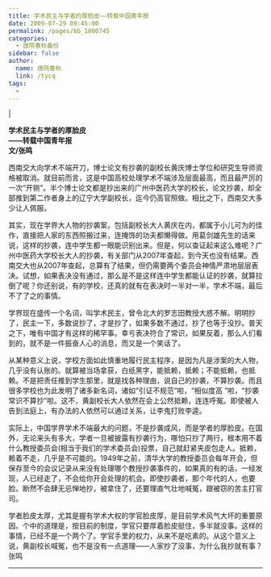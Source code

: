 ```yaml
---
title: 学术民主与学者的厚脸皮——转载中国青年报
date: 2009-07-29 09:45:00
permalink: /pages/bb_1000745
categories: 
  - 唐院春秋备份
sidebar: false
author: 
  name: 唐院春秋
  link: /tycq
tags: 
  - 
---
```


|

**学术民主与学者的厚脸皮  
——转载中国青年报  
文/张鸣**

西南交大向学术不端开刀，博士论文有抄袭的副校长黄庆博士学位和研究生导师资格被取消。就目前而言，这是中国高校处理学术不端涉及层面最高，而且最严厉的一次“开铡”。半个博士论文都是抄出来的广州中医药大学的校长，论文抄袭，却全部推到第二作者身上的辽宁大学副校长，迄今仍高官照做。相比之下，西南交大多少让人佩服。

其实，现在学界大人物的抄袭案，包括副校长大人黄庆在内，都属于小儿可为的佳作，直接把人家的东西照搬过来，连掩饰的功夫都懒得做。用葛剑雄先生的话来说，这样的抄袭，连中学生都一眼能识别出来。但是，何以查证起来这么难呢？广州中医药大学校长大人的抄袭，有关部门从2007年查起，到今天也没有结果。西南交大也从2007年查起，总算有了结果，但仍需要两个委员会神情严肃地层层表决。试想，如果表决没有通过，那么是不是这样连中学生都能认证的抄袭，就算拉倒了呢？你还别说，有的学校，还真的就有在表决时一半对一半，学术不端，最后不了了之的事情。

学界现在盛传一个名词，叫学术民主，曾令北大的罗志田教授大惑不解。明明抄了，民主一下，多数说抄了，才是抄了，如果多数不通过，抄了也等于没抄。普天之下，唯有中国才有这样的稀罕事。幸亏表决符合了常识，如果反着，那么人们看到的，就不是一件振奋人心的消息，而又是一个笑话了。

从某种意义上说，学校方面如此慎重地履行民主程序，是因为凡是涉案的大人物，几乎没有认账的。就算被当场拿获，白纸黑字，能抵赖，抵赖；不能抵赖，也抵赖。不是把责任推到学生那里，就是找各种理由，说自己的抄袭，不算抄袭。而且很多学校也为此发明了诸多新名词，诸如“引证不规范”啦，“相似度高
”啦，“抄袭常识不算抄”啦。这不，黄副校长大人依然在会上公然抵赖，连连呼冤。即使被人告到法庭上，有办法的人依然可以通过关系，让李鬼打败李逵。

实际上，中国学界学术不端最大的问题，不是抄袭成风，而是学者的厚脸皮。在国外，无论来头有多大，学者一旦被披露有抄袭行为，哪怕只抄了两行，根本用不着什么教授委员会(相当于我们的学术委员会)投票，自己就赶紧夹皮包走人。抵赖，赖着不走，几乎是不可能的。1949年之前，清华大学的教授委员会每年开会，但保存至今的会议记录从来没有处理哪个教授抄袭事件的，如果真的有的话，一经发现，人已经走了，不会给你开会处理的机会。即使抄袭者，那个年代的人，也要脸。断然不会肆无忌惮地抄，被拿住了，还要理直气壮地喊冤，跟被窃的苦主打官司。

学者脸皮太厚，尤其是握有学术大权的学官脸皮厚，是目前学术风气大坏的重要原因。个中的道理是，按目前的制度，学官只要厚着脸皮挺住，多半就没事。这样的事情，已经不是一个两个了。学官手里的权力，从来不是吃素的。从这个意义上说，黄副校长喊冤，也不是没有一点道理——人家抄了没事，为什么我抄就有事？
张鸣  
  
---